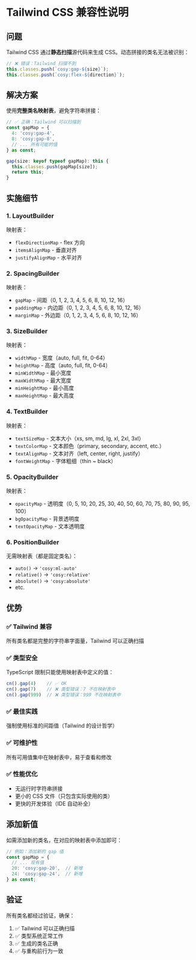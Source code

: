 # Tailwind CSS 兼容性说明

## 问题

Tailwind CSS 通过**静态扫描**源代码来生成 CSS。动态拼接的类名无法被识别：

```typescript
// ❌ 错误：Tailwind 扫描不到
this.classes.push(`cosy:gap-${size}`);  
this.classes.push(`cosy:flex-${direction}`);
```

## 解决方案

使用**完整类名映射表**，避免字符串拼接：

```typescript
// ✅ 正确：Tailwind 可以扫描到
const gapMap = {
  4: 'cosy:gap-4',
  8: 'cosy:gap-8',
  // ... 所有可能的值
} as const;

gap(size: keyof typeof gapMap): this {
  this.classes.push(gapMap[size]);
  return this;
}
```

## 实施细节

### 1. LayoutBuilder

映射表：

- `flexDirectionMap` - flex 方向
- `itemsAlignMap` - 垂直对齐
- `justifyAlignMap` - 水平对齐

### 2. SpacingBuilder

映射表：

- `gapMap` - 间距（0, 1, 2, 3, 4, 5, 6, 8, 10, 12, 16）
- `paddingMap` - 内边距（0, 1, 2, 3, 4, 5, 6, 8, 10, 12, 16）
- `marginMap` - 外边距（0, 1, 2, 3, 4, 5, 6, 8, 10, 12, 16）

### 3. SizeBuilder

映射表：

- `widthMap` - 宽度（auto, full, fit, 0-64）
- `heightMap` - 高度（auto, full, fit, 0-64）
- `minWidthMap` - 最小宽度
- `maxWidthMap` - 最大宽度
- `minHeightMap` - 最小高度
- `maxHeightMap` - 最大高度

### 4. TextBuilder

映射表：

- `textSizeMap` - 文本大小（xs, sm, md, lg, xl, 2xl, 3xl）
- `textColorMap` - 文本颜色（primary, secondary, accent, etc.）
- `textAlignMap` - 文本对齐（left, center, right, justify）
- `fontWeightMap` - 字体粗细（thin ~ black）

### 5. OpacityBuilder

映射表：

- `opacityMap` - 透明度（0, 5, 10, 20, 25, 30, 40, 50, 60, 70, 75, 80, 90, 95, 100）
- `bgOpacityMap` - 背景透明度
- `textOpacityMap` - 文本透明度

### 6. PositionBuilder

无需映射表（都是固定类名）：

- `auto()` → `'cosy:ml-auto'`
- `relative()` → `'cosy:relative'`
- `absolute()` → `'cosy:absolute'`
- etc.

## 优势

### ✅ Tailwind 兼容

所有类名都是完整的字符串字面量，Tailwind 可以正确扫描

### ✅ 类型安全

TypeScript 限制只能使用映射表中定义的值：

```typescript
cn().gap(4)    // ✅ OK
cn().gap(7)    // ❌ 类型错误：7 不在映射表中
cn().gap(999)  // ❌ 类型错误：999 不在映射表中
```

### ✅ 最佳实践

强制使用标准的间距值（Tailwind 的设计哲学）

### ✅ 可维护性

所有可用值集中在映射表中，易于查看和修改

### ✅ 性能优化

- 无运行时字符串拼接
- 更小的 CSS 文件（只包含实际使用的类）
- 更快的开发体验（IDE 自动补全）

## 添加新值

如需添加新的类名，在对应的映射表中添加即可：

```typescript
// 例如：添加新的 gap 值
const gapMap = {
  // ... 现有值
  20: 'cosy:gap-20',  // 新增
  24: 'cosy:gap-24',  // 新增
} as const;
```

## 验证

所有类名都经过验证，确保：

1. ✅ Tailwind 可以正确扫描
2. ✅ 类型系统正常工作
3. ✅ 生成的类名正确
4. ✅ 与重构前行为一致

